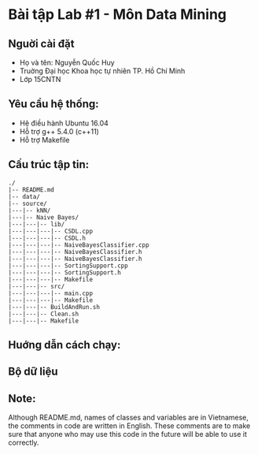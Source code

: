 # Bài tập Lab #1 - Môn Data Mining

## Nguời cài đặt
* Họ và tên: Nguyễn Quốc Huy
* Truờng Đại học Khoa học tự nhiên TP. Hồ Chí Minh
* Lớp 15CNTN

## Yêu cầu hệ thống:
* Hệ điều hành Ubuntu 16.04
* Hỗ trợ g++ 5.4.0 (c++11)
* Hỗ trợ Makefile

## Cấu trúc tập tin:
```
./
|-- README.md
|-- data/
|-- source/
|---|-- kNN/
|---|-- Naive Bayes/
|---|---|-- lib/
|---|---|---|-- CSDL.cpp
|---|---|---|-- CSDL.h
|---|---|---|-- NaiveBayesClassifier.cpp
|---|---|---|-- NaiveBayesClassifier.h
|---|---|---|-- NaiveBayesClassifier.h
|---|---|---|-- SortingSupport.cpp
|---|---|---|-- SortingSupport.h
|---|---|---|-- Makefile
|---|---|-- src/
|---|---|---|-- main.cpp
|---|---|---|-- Makefile 
|---|---|-- BuildAndRun.sh
|---|---|-- Clean.sh
|---|---|-- Makefile
```

## Huớng dẫn cách chạy:

## Bộ dữ liệu

## Note:
Although README.md, names of classes and variables are in 
Vietnamese, the comments in code are written in English. 
These comments are to make sure that anyone who may use 
this code in the future will be able to use it correctly. 
